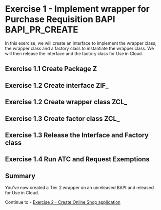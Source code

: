 # Exercise 1 - Implement wrapper for Purchase Requisition BAPI BAPI_PR_CREATE
In this exercise, we will create an interface to implement the wrapper class, the wrapper class and a factory class to instantiate the wrapper class. We will then release the interface and the factory class for Use in Cloud.

## Exercise 1.1 Create Package Z
## Exercise 1.2 Create interface ZIF_
## Exercise 1.2 Create wrapper class ZCL_
## Exercise 1.3 Create factor class ZCL_
## Exercise 1.3 Release the Interface and Factory class
## Exercise 1.4 Run ATC and Request Exemptions
## Summary
You've now created a Tier 2 wrapper on an unreleased BAPI and released for Use in Cloud.

Continue to - [Exercise 2 - Create Online Shop application](../ex2/README.md)

